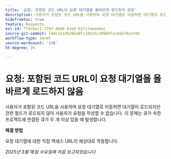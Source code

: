 ```yaml
---
title: '요청: 포함된 코드 URL이 요청 대기열을 올바르게 로드하지 않음'
description: 사용자가 포함된 코드 URL을 사용하여 요청 대기열로 이동하면 대기열이 로드되지만 관련 필드가 로드되지 않아 사용자가 요청을 작성할 수 없습니다. 이 문제는 큐가 속한 프로젝트에 연결된 큐가 두 개 이상 있을 때 발생합니다
hidefromtoc: true
feature: Requests
exl-id: 7fdc6ac1-27bf-4b98-83e8-02f17aead4ac
source-git-commit: f4dc1e1d5296a8fc10b25c30985fac9a578ce7d6
workflow-type: tm+mt
source-wordcount: '138'
ht-degree: 3%

---
```


# 요청: 포함된 코드 URL이 요청 대기열을 올바르게 로드하지 않음

사용자가 포함된 코드 URL을 사용하여 요청 대기열로 이동하면 대기열이 로드되지만 관련 필드가 로드되지 않아 사용자가 요청을 작성할 수 없습니다. 이 문제는 큐가 속한 프로젝트에 연결된 큐가 두 개 이상 있을 때 발생합니다.

**해결 방법**

요청 대기열에 대한 직접 액세스 URL이 예상대로 작동합니다.

_2025년 3월 18일 수요일에 처음 보고되었습니다._

